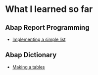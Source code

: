 # What I learned so far

## Abap Report Programming 
* [Implementing a simple list](https://github.com/I-H8-YOU/TIL/blob/main/Report%20Programming/Implementing%20a%20simple%20list) 




## Abap Dictionary
* [Making a tables](https://github.com/I-H8-YOU/TIL/blob/main/Abap%20Dictionary/Making%20a%20table) 
